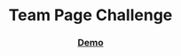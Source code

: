 <h1 align="center">Team Page Challenge</h1>

<div align="center">
  <h3>
    <a href="https://team-page-challenge-lime.vercel.app/">
      Demo
    </a>
  </h3>
</div>
